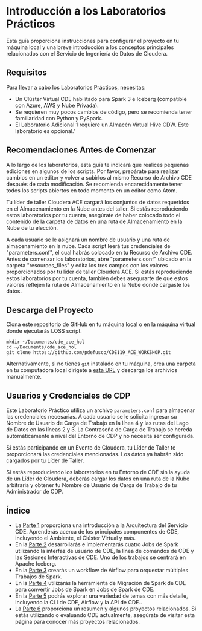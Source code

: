 # Introducción a los Laboratorios Prácticos

Esta guía proporciona instrucciones para configurar el proyecto en tu máquina local y una breve introducción a los conceptos principales relacionados con el Servicio de Ingeniería de Datos de Cloudera.

## Requisitos

Para llevar a cabo los Laboratorios Prácticos, necesitas:

* Un Clúster Virtual CDE habilitado para Spark 3 e Iceberg (compatible con Azure, AWS y Nube Privada).
* Se requieren muy pocos cambios de código, pero se recomienda tener familiaridad con Python y PySpark.
* El Laboratorio Adicional 1 requiere un Almacén Virtual Hive CDW. Este laboratorio es opcional."

## Recomendaciones Antes de Comenzar

A lo largo de los laboratorios, esta guía te indicará que realices pequeñas ediciones en algunos de los scripts. Por favor, prepárate para realizar cambios en un editor y volver a subirlos al mismo Recurso de Archivo CDE después de cada modificación. Se recomienda encarecidamente tener todos los scripts abiertos en todo momento en un editor como Atom.

Tu líder de taller Cloudera ACE cargará los conjuntos de datos requeridos en el Almacenamiento en la Nube antes del taller. Si estás reproduciendo estos laboratorios por tu cuenta, asegúrate de haber colocado todo el contenido de la carpeta de datos en una ruta de Almacenamiento en la Nube de tu elección.

A cada usuario se le asignará un nombre de usuario y una ruta de almacenamiento en la nube. Cada script leerá tus credenciales de "parameters.conf", el cual habrás colocado en tu Recurso de Archivo CDE. Antes de comenzar los laboratorios, abre "parameters.conf" ubicado en la carpeta "resources_files" y edita los tres campos con los valores proporcionados por tu líder de taller Cloudera ACE. Si estás reproduciendo estos laboratorios por tu cuenta, también debes asegurarte de que estos valores reflejen la ruta de Almacenamiento en la Nube donde cargaste los datos.

## Descarga del Proyecto

Clona este repositorio de GitHub en tu máquina local o en la máquina virtual donde ejecutarás LOSS script.

```
mkdir ~/Documents/cde_ace_hol
cd ~/Documents/cde_ace_hol
git clone https://github.com/pdefusco/CDE119_ACE_WORKSHOP.git
```

Alternativamente, si no tienes `git` instalado en tu máquina, crea una carpeta en tu computadora local dirígete a [esta URL](https://github.com/pdefusco/CDE119_ACE_WORKSHOP.git) y descarga los archivios manualmente.

## Usuarios y Credenciales de CDP

Este Laboratorio Práctico utiliza un archivo `parameters.conf` para almacenar las credenciales necesarias. A cada usuario se le solicita ingresar su Nombre de Usuario de Carga de Trabajo en la línea 4 y las rutas del Lago de Datos en las líneas 2 y 3. La Contraseña de Carga de Trabajo se hereda automáticamente a nivel del Entorno de CDP y no necesita ser configurada.

Si estás participando en un Evento de Cloudera, tu Líder de Taller te proporcionará las credenciales mencionadas. Los datos ya habrán sido cargados por tu Líder de Taller.

Si estás reproduciendo los laboratorios en tu Entorno de CDE sin la ayuda de un Líder de Cloudera, deberás cargar los datos en una ruta de la Nube arbitraria y obtener tu Nombre de Usuario de Carga de Trabajo de tu Administrador de CDP.

## Índice

* La [Parte 1](https://github.com/pdefusco/CDE119_ACE_WORKSHOP/blob/main/step_by_step_guides/english/part01_cde_architecture.md#cde-architecture) proporciona una introducción a la Arquitectura del Servicio CDE. Aprenderás acerca de los principales componentes de CDE, incluyendo el Ambiente, el Clúster Virtual y más.
* En la [Parte 2](https://github.com/pdefusco/CDE119_ACE_WORKSHOP/blob/main/step_by_step_guides/english/part02_spark.md#part-2-developing-spark-jobs-in-cde) desarrollarás e implementarás cuatro Jobs de Spark utilizando la interfaz de usuario de CDE, la línea de comandos de CDE y las Sesiones Interactivas de CDE. Uno de los trabajos se centrará en Apache Iceberg.
* En la [Parte 3](https://github.com/pdefusco/CDE119_ACE_WORKSHOP/blob/main/step_by_step_guides/english/part03_airflow.md#part-3-orchestrating-pipelines-with-airflow) crearás un workflow de Airflow para orquestar múltiples Trabajos de Spark.
* En la [Parte 4](https://github.com/pdefusco/CDE119_ACE_WORKSHOP/blob/main/step_by_step_guides/english/part04_spark_migration_tool.md#part-4-using-the-cde-spark-migration-tool-to-convert-spark-submits-to-cde-spark-submits) utilizarás la herramienta de Migración de Spark de CDE para convertir Jobs de Spark en Jobs de Spark de CDE.
* En la [Parte 5](https://github.com/pdefusco/CDE119_ACE_WORKSHOP/blob/main/step_by_step_guides/english/part05_bonus_labs.md#part-5-bonus-labs) podrás explorar una variedad de temas con más detalle, incluyendo la CLI de CDE, Airflow y la API de CDE..
* La [Parte 6](https://github.com/pdefusco/CDE119_ACE_WORKSHOP/blob/main/step_by_step_guides/english/part06_next_steps.md#conclusions-and-next-steps) proporciona un resumen y algunos proyectos relacionados. Si estás utilizando o evaluando CDE actualmente, asegúrate de visitar esta página para conocer más  proyectos relacionados.
